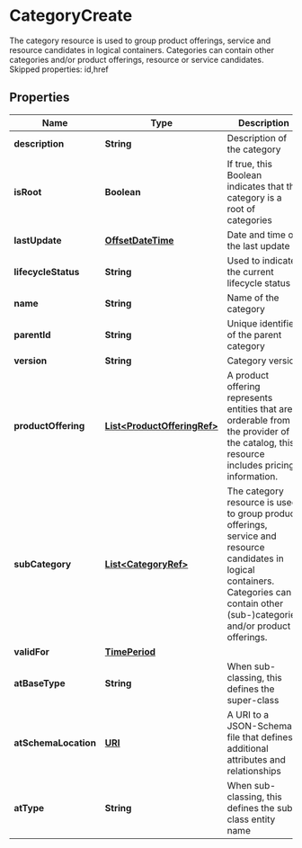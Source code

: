 

# CategoryCreate

The category resource is used to group product offerings, service and resource candidates in logical containers. Categories can contain other categories and/or product offerings, resource or service candidates. Skipped properties: id,href
## Properties

Name | Type | Description | Notes
------------ | ------------- | ------------- | -------------
**description** | **String** | Description of the category |  [optional]
**isRoot** | **Boolean** | If true, this Boolean indicates that the category is a root of categories |  [optional]
**lastUpdate** | [**OffsetDateTime**](OffsetDateTime.md) | Date and time of the last update |  [optional]
**lifecycleStatus** | **String** | Used to indicate the current lifecycle status |  [optional]
**name** | **String** | Name of the category | 
**parentId** | **String** | Unique identifier of the parent category |  [optional]
**version** | **String** | Category version |  [optional]
**productOffering** | [**List&lt;ProductOfferingRef&gt;**](ProductOfferingRef.md) | A product offering represents entities that are orderable from the provider of the catalog, this resource includes pricing information. |  [optional]
**subCategory** | [**List&lt;CategoryRef&gt;**](CategoryRef.md) | The category resource is used to group product offerings, service and resource candidates in logical containers. Categories can contain other (sub-)categories and/or product offerings. |  [optional]
**validFor** | [**TimePeriod**](TimePeriod.md) |  |  [optional]
**atBaseType** | **String** | When sub-classing, this defines the super-class |  [optional]
**atSchemaLocation** | [**URI**](URI.md) | A URI to a JSON-Schema file that defines additional attributes and relationships |  [optional]
**atType** | **String** | When sub-classing, this defines the sub-class entity name |  [optional]



